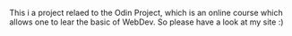 This i a project relaed to the Odin Project, which is an online course which allows one to lear the basic of WebDev. So please have a look at my site :)